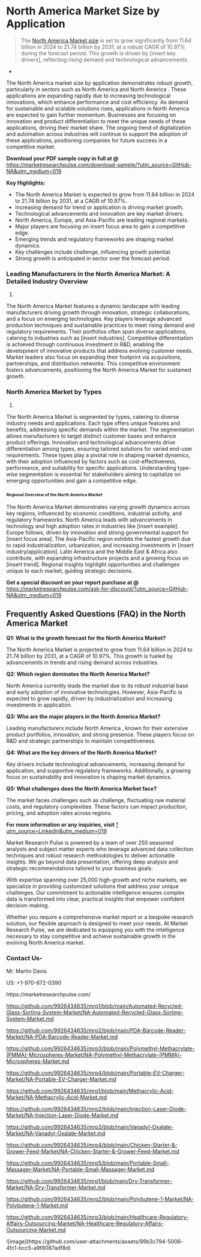 <h1>North America  Market&nbsp;Size by Application</h1><blockquote><p>The <a href="https://marketresearchpulse.com/download-sample/?utm_source=GitHub-NA&amp;utm_medium=019">North America  Market size</a> is set to grow significantly from 11.64 billion in 2024 to 21.74 billion by 2031, at a robust CAGR of 10.97% during the forecast period. This growth is driven by [insert key drivers], reflecting rising demand and technological advancements.</p></blockquote><ul><li></li></ul><p>The North America  market size by application demonstrates robust growth, particularly in sectors such as North America  and North America . These applications are expanding rapidly due to increasing technological innovations, which enhance performance and cost efficiency. As demand for sustainable and scalable solutions rises, applications in North America  are expected to gain further momentum. Businesses are focusing on innovation and product differentiation to meet the unique needs of these applications, driving their market share. The ongoing trend of digitalization and automation across industries will continue to support the adoption of these applications, positioning companies for future success in a competitive market.</p><p><strong>Download your PDF sample copy in full at @ </strong><a href="https://marketresearchpulse.com/download-sample/?utm_source=GitHub-NA&amp;utm_medium=019">https://marketresearchpulse.com/download-sample/?utm_source=GitHub-NA&amp;utm_medium=019</a></p><p><strong>Key Highlights: </strong></p><ul><li>The North America  Market is expected to grow from 11.64 billion in 2024 to 21.74 billion by 2031, at a CAGR of 10.97%.</li><li>Increasing demand for trend or application is driving market growth.</li><li>Technological advancements and innovation are key market drivers.</li><li>North America, Europe, and Asia-Pacific are leading regional markets.</li><li>Major players are focusing on insert focus area to gain a competitive edge.</li><li>Emerging trends and regulatory frameworks are shaping market dynamics.</li><li>Key challenges include challenge, influencing growth potential.</li><li>Strong growth is anticipated in sector over the forecast period.</li></ul><h3>Leading Manufacturers in the North America  Market: A Detailed Industry Overview</h3><ol><li></li></ol><div class="flex max-w-full flex-col flex-grow"><div class="min-h-8 text-message flex w-full flex-col items-end gap-2 whitespace-normal break-words [.text-message+&amp;]:mt-5" dir="auto" data-message-author-role="assistant" data-message-id="fd8432e4-4910-450d-b182-61b7bfb0a01f" data-message-model-slug="gpt-4o"><div class="flex w-full flex-col gap-1 empty:hidden first:pt-[3px]"><div class="markdown prose w-full break-words dark:prose-invert light"><p>The North America  Market features a dynamic landscape with leading manufacturers driving growth through innovation, strategic collaborations, and a focus on emerging technologies. Key players leverage advanced production techniques and sustainable practices to meet rising demand and regulatory requirements. Their portfolios often span diverse applications, catering to industries such as [insert industries]. Competitive differentiation is achieved through continuous investment in R&amp;D, enabling the development of innovative products that address evolving customer needs. Market leaders also focus on expanding their footprint via acquisitions, partnerships, and distribution networks. This competitive environment fosters advancements, positioning the North America  Market for sustained growth.</p></div></div></div></div><h3>North America  Market by Types</h3><ol><li></li></ol><div class="flex max-w-full flex-col flex-grow"><div class="min-h-8 text-message flex w-full flex-col items-end gap-2 whitespace-normal break-words [.text-message+&amp;]:mt-5" dir="auto" data-message-author-role="assistant" data-message-id="084470be-0bb7-4664-bddf-5156b4f41249" data-message-model-slug="gpt-4o-mini"><div class="flex w-full flex-col gap-1 empty:hidden first:pt-[3px]"><div class="markdown prose w-full break-words dark:prose-invert light"><p>The North America  Market is segmented by types, catering to diverse industry needs and applications. Each type offers unique features and benefits, addressing specific demands within the market. The segmentation allows manufacturers to target distinct customer bases and enhance product offerings. Innovation and technological advancements drive differentiation among types, ensuring tailored solutions for varied end-user requirements. These types play a pivotal role in shaping market dynamics, with their adoption influenced by factors such as cost-effectiveness, performance, and suitability for specific applications. Understanding type-wise segmentation is essential for stakeholders aiming to capitalize on emerging opportunities and gain a competitive edge.</p></div></div></div></div><h3><span style="font-size: 11px;">Regional Overview of the North America  Market</span></h3><div class="flex max-w-full flex-col flex-grow"><div class="min-h-8 text-message flex w-full flex-col items-end gap-2 whitespace-normal break-words [.text-message+&amp;]:mt-5" dir="auto" data-message-author-role="assistant" data-message-id="e9038762-ce64-4e30-91c9-9bd413514231" data-message-model-slug="gpt-4o-mini"><div class="flex w-full flex-col gap-1 empty:hidden first:pt-[3px]"><div class="markdown prose w-full break-words dark:prose-invert light"><p>The North America  Market demonstrates varying growth dynamics across key regions, influenced by economic conditions, industrial activity, and regulatory frameworks. North America leads with advancements in technology and high adoption rates in industries like [insert example]. Europe follows, driven by innovation and strong governmental support for [insert focus area]. The Asia-Pacific region exhibits the fastest growth due to rapid industrialization, urbanization, and increasing investments in [insert industry/application]. Latin America and the Middle East &amp; Africa also contribute, with expanding infrastructure projects and a growing focus on [insert trend]. Regional insights highlight opportunities and challenges unique to each market, guiding strategic decisions.</p></div></div></div></div><p><strong>Get a special discount on your report purchase at @ </strong><a href="https://marketresearchpulse.com/ask-for-discount/?utm_source=GitHub-NA&amp;utm_medium=019">https://marketresearchpulse.com/ask-for-discount/?utm_source=GitHub-NA&amp;utm_medium=019</a></p><h2>Frequently Asked Questions (FAQ) in the North America  Market</h2><p><strong>Q1: What is the growth forecast for the North America  Market?</strong></p><p>The North America  Market is projected to grow from 11.64 billion in 2024 to 21.74 billion by 2031, at a CAGR of 10.97%. This growth is fueled by advancements in trends and rising demand across industries.</p><p><strong>Q2: Which region dominates the North America  Market?</strong></p><p>North America currently leads the market due to its robust industrial base and early adoption of innovative technologies. However, Asia-Pacific is expected to grow rapidly, driven by industrialization and increasing investments in application.</p><p><strong>Q3: Who are the major players in the North America  Market?</strong></p><p>Leading manufacturers include North America , known for their extensive product portfolios, innovation, and strong presence. These players focus on R&amp;D and strategic partnerships to maintain competitiveness.</p><p><strong>Q4: What are the key drivers of the North America  Market?</strong></p><p>Key drivers include technological advancements, increasing demand for application, and supportive regulatory frameworks. Additionally, a growing focus on sustainability and innovation is shaping market dynamics.</p><p><strong>Q5: What challenges does the North America  Market face?</strong></p><p>The market faces challenges such as challenge, fluctuating raw material costs, and regulatory complexities. These factors can impact production, pricing, and adoption rates across regions.</p><p><strong>For more information or any inquiries, visit&nbsp;</strong><a href="?utm_source=Linkedin&utm_medium=019">?utm_source=Linkedin&utm_medium=019</a></p><p>Market Research Pulse is powered by a team of over 250 seasoned analysts and subject matter experts who leverage advanced data collection techniques and robust research methodologies to deliver actionable insights. We go beyond data presentation, offering deep analysis and strategic recommendations tailored to your business goals.</p><p>With expertise spanning over 25,000 high-growth and niche markets, we specialize in providing customized solutions that address your unique challenges. Our commitment to actionable intelligence ensures complex data is transformed into clear, practical insights that empower confident decision-making.</p><p>Whether you require a comprehensive market report or a bespoke research solution, our flexible approach is designed to meet your needs. At Market Research Pulse, we are dedicated to equipping you with the intelligence necessary to stay competitive and achieve sustainable growth in the evolving North America  market.</p><h3><strong>Contact Us-</strong></h3><p>Mr. Martin Davis</p><p>US: +1-970-672-0390</p><p>https://marketresearchpulse.com/</p><p><a href="https://github.com/9926434635/mrp1/blob/main/Automated-Recycled-Glass-Sorting-System-Market/NA-Automated-Recycled-Glass-Sorting-System-Market.md">https://github.com/9926434635/mrp1/blob/main/Automated-Recycled-Glass-Sorting-System-Market/NA-Automated-Recycled-Glass-Sorting-System-Market.md</a></p><p><a href="https://github.com/9926434635/mrp2/blob/main/PDA-Barcode-Reader-Market/NA-PDA-Barcode-Reader-Market.md">https://github.com/9926434635/mrp2/blob/main/PDA-Barcode-Reader-Market/NA-PDA-Barcode-Reader-Market.md</a></p><p><a href="https://github.com/9926434635/mrp3/blob/main/Polymethyl-Methacrylate-(PMMA)-Microspheres-Market/NA-Polymethyl-Methacrylate-(PMMA)-Microspheres-Market.md">https://github.com/9926434635/mrp3/blob/main/Polymethyl-Methacrylate-(PMMA)-Microspheres-Market/NA-Polymethyl-Methacrylate-(PMMA)-Microspheres-Market.md</a></p><p><a href="https://github.com/9926434635/mrp4/blob/main/Portable-EV-Charger-Market/NA-Portable-EV-Charger-Market.md">https://github.com/9926434635/mrp4/blob/main/Portable-EV-Charger-Market/NA-Portable-EV-Charger-Market.md</a></p><p><a href="https://github.com/9926434635/mrp1/blob/main/Methacrylic-Acid-Market/NA-Methacrylic-Acid-Market.md">https://github.com/9926434635/mrp1/blob/main/Methacrylic-Acid-Market/NA-Methacrylic-Acid-Market.md</a></p><p><a href="https://github.com/9926434635/mrp2/blob/main/Injection-Laser-Diode-Market/NA-Injection-Laser-Diode-Market.md">https://github.com/9926434635/mrp2/blob/main/Injection-Laser-Diode-Market/NA-Injection-Laser-Diode-Market.md</a></p><p><a href="https://github.com/9926434635/mrp3/blob/main/Vanadyl-Oxalate-Market/NA-Vanadyl-Oxalate-Market.md">https://github.com/9926434635/mrp3/blob/main/Vanadyl-Oxalate-Market/NA-Vanadyl-Oxalate-Market.md</a></p><p><a href="https://github.com/9926434635/mrp4/blob/main/Chicken-Starter-&-Grower-Feed-Market/NA-Chicken-Starter-&-Grower-Feed-Market.md">https://github.com/9926434635/mrp4/blob/main/Chicken-Starter-&-Grower-Feed-Market/NA-Chicken-Starter-&-Grower-Feed-Market.md</a></p><p><a href="https://github.com/9926434635/mrp5/blob/main/Portable-Small-Massager-Market/NA-Portable-Small-Massager-Market.md">https://github.com/9926434635/mrp5/blob/main/Portable-Small-Massager-Market/NA-Portable-Small-Massager-Market.md</a></p><p><a href="https://github.com/9926434635/mrp1/blob/main/Dry-Transformer-Market/NA-Dry-Transformer-Market.md">https://github.com/9926434635/mrp1/blob/main/Dry-Transformer-Market/NA-Dry-Transformer-Market.md</a></p><p><a href="https://github.com/9926434635/mrp2/blob/main/Polybutene-1-Market/NA-Polybutene-1-Market.md">https://github.com/9926434635/mrp2/blob/main/Polybutene-1-Market/NA-Polybutene-1-Market.md</a></p><p><a href="https://github.com/9926434635/mrp3/blob/main/Healthcare-Regulatory-Affairs-Outsourcing-Market/NA-Healthcare-Regulatory-Affairs-Outsourcing-Market.md">https://github.com/9926434635/mrp3/blob/main/Healthcare-Regulatory-Affairs-Outsourcing-Market/NA-Healthcare-Regulatory-Affairs-Outsourcing-Market.md</a></p>
![image](https://github.com/user-attachments/assets/99b3c794-5006-4fc1-bcc5-a9f8087adf8d)
